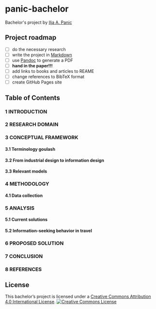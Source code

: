 # panic-bachelor

Bachelor's project by [Ilja A. Panic](http://iljapanic.me)

## Project roadmap
- [ ] do the necessary research
- [ ] write the project in [Markdown](http://daringfireball.net/projects/markdown/)
- [ ] use [Pandoc](http://pandoc.org) to generate a PDF
- [ ] **hand in the paper!!!**
- [ ] add links to books and articles to REAME
- [ ] change references to BibTeX format 
- [ ] create GitHub Pages site

## Table of Contents


### 1 INTRODUCTION


### 2 RESEARCH DOMAIN


### 3 CONCEPTUAL FRAMEWORK

#### 3.1 Terminology goulash
#### 3.2 From industrial design to information design
#### 3.3 Relevant models

### 4 METHODOLOGY
    
#### 4.1 Data collection

### 5 ANALYSIS

#### 5.1 Current solutions

#### 5.2 Information-seeking behavior in travel

### 6 PROPOSED SOLUTION

### 7 CONCLUSION

### 8 REFERENCES



## License

This bachelor’s project is licensed under a [Creative Commons Attribution 4.0 International License](http://creativecommons.org/licenses/by-sa/4.0/).
<a rel="license" href="http://creativecommons.org/licenses/by-sa/4.0/"><img alt="Creative Commons License" style="border-width:0" src="https://i.creativecommons.org/l/by-sa/4.0/88x31.png" /></a>
